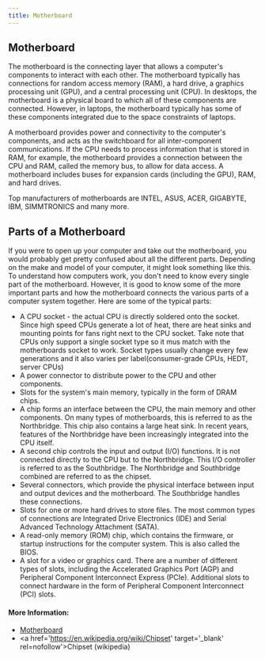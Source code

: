 ```yaml
---
title: Motherboard
---
```

## Motherboard

The motherboard is the connecting layer that allows a computer's components to interact with each other. The motherboard typically has connections for random access memory (RAM), a hard drive, a graphics processing unit (GPU), and a central processing unit (CPU). In desktops, the motherboard is a physical board to which all of these components are connected. However, in laptops, the motherboard typically has some of these components integrated due to the space constraints of laptops.

A motherboard provides power and connectivity to the computer's components, and acts as the switchboard for all inter-component communications. If the CPU needs to process information that is stored in RAM, for example, the motherboard provides a connection between the CPU and RAM, called the memory bus, to allow for data access. A motherboard includes buses for expansion cards (including the GPU), RAM, and hard drives.

Top manufacturers of motherboards are INTEL, ASUS, ACER, GIGABYTE, IBM, SIMMTRONICS and many more.

## Parts of a Motherboard

If you were to open up your computer and take out the motherboard, you would probably get pretty confused about all the different parts. Depending on the make and model of your computer, it might look something like this.
To understand how computers work, you don't need to know every single part of the motherboard. However, it is good to know some of the more important parts and how the motherboard connects the various parts of a computer system together. Here are some of the typical parts:

- A CPU socket - the actual CPU is directly soldered onto the socket. Since high speed CPUs generate a lot of heat, there are heat sinks and mounting points for fans right next to the CPU socket.
  Take note that CPUs only support a single socket type so it mus match with the motherboards socket to work. Socket types usually change every few generations and it also varies per label(consumer-grade CPUs, HEDT, server CPUs)
- A power connector to distribute power to the CPU and other components.
- Slots for the system's main memory, typically in the form of DRAM chips.
- A chip forms an interface between the CPU, the main memory and other components. On many types of motherboards, this is referred to as the Northbridge. This chip also contains a large heat sink. In recent years, features of the Northbridge have been increasingly integrated into the CPU itself.
- A second chip controls the input and output (I/O) functions. It is not connected directly to the CPU but to the Northbridge. This I/O controller is referred to as the Southbridge. The Northbridge and Southbridge combined are referred to as the chipset.
- Several connectors, which provide the physical interface between input and output devices and the motherboard. The Southbridge handles these connections.
- Slots for one or more hard drives to store files. The most common types of connections are Integrated Drive Electronics (IDE) and Serial Advanced Technology Attachment (SATA).
- A read-only memory (ROM) chip, which contains the firmware, or startup instructions for the computer system. This is also called the BIOS.
- A slot for a video or graphics card. There are a number of different types of slots, including the Accelerated Graphics Port (AGP) and Peripheral Component Interconnect Express (PCIe).
Additional slots to connect hardware in the form of Peripheral Component Interconnect (PCI) slots.


#### More Information:
<!-- Please add any articles you think might be helpful to read before writing the article -->
* <a href='https://www.computerhope.com/jargon/m/mothboar.htm' target='_blank' rel='nofollow'>Motherboard</a>
* <a href='https://en.wikipedia.org/wiki/Chipset' target='_blank' rel=nofollow'>Chipset (wikipedia)</a>


